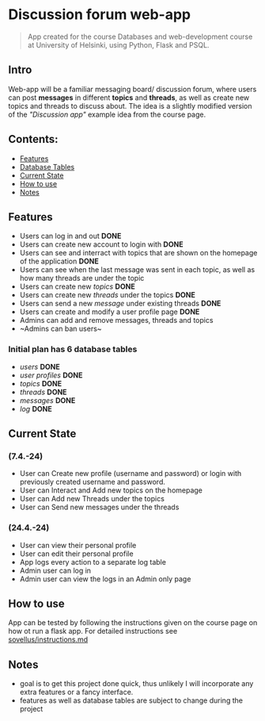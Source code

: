 # Discussion forum web-app
> App created for the course Databases and web-development course at University of Helsinki, using Python, Flask and PSQL.

## Intro
Web-app will be a familiar messaging board/ discussion forum, where users can post **messages** in different **topics** and **threads**, as well as create new topics and threads to discuss about.
The idea is a slightly modified version of the *"Discussion app"* example idea from the course page.

## Contents:
- [Features](#features)
- [Database Tables](#initial-plan-has-6-database-tables)
- [Current State](#current-state)
- [How to use](#how-to-use)
- [Notes](#notes)


## Features
- Users can log in and out **DONE**
- Users can create new account to login with **DONE**
- Users can see and interract with topics that are shown on the homepage of the application **DONE**
- Users can see when the last message was sent in each topic, as well as how many threads are under the topic
- Users can create new *topics* **DONE**
- Users can create new *threads* under the topics **DONE**
- Users can send a new *message* under existing threads **DONE**
- Users can create and modify a user profile page **DONE**
- Admins can add and remove messages, threads and topics
- ~Admins can ban users~

### Initial plan has 6 database tables 
- *users* **DONE**
- *user profiles* **DONE**
- *topics* **DONE**
- *threads* **DONE**
- *messages* **DONE**
- *log* **DONE**

## Current State 
### (7.4.-24)
- User can Create new profile (username and password) or login with previously created username and password.
- User can Interact and Add new topics on the homepage
- User can Add new Threads under the topics
- User can Send new messages under the threads

### (24.4.-24)
- User can view their personal profile
- User can edit their personal profile
- App logs every action to a separate log table
- Admin user can log in
- Admin user can view the logs in an Admin only page


## How to use
App can be tested by following the instructions given on the course page on how ot run a flask app. 
For detailed instructions see [sovellus/instructions.md](sovellus/instructions.md)


## Notes
- goal is to get this project done quick, thus unlikely I will incorporate any extra features or a fancy interface.
- features as well as database tables are subject to change during the project


